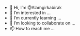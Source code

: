 - 👋 Hi, I’m @Alamgirkabirak
- 👀 I’m interested in ...
- 🌱 I’m currently learning ...
- 💞️ I’m looking to collaborate on ...
- 📫 How to reach me ...

<!---
Alamgirkabirak/Alamgirkabirak is a ✨ special ✨ repository because its `README.md` (this file) appears on your GitHub profile.
You can click the Preview link to take a look at your changes.
--->
